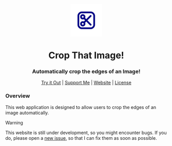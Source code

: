 <div align="center"><img style="align:center;" src="./app/logo-240px.png" alt="Logo" width="100" /></div>
<h1 align="center">Crop That Image!</h1>
<h3 align="center">Automatically crop the edges of an Image!</h3>
<p align="center">
<a href="https://cropthatimage.lukassobotik.dev">Try it Out</a> | <a href="https://www.buymeacoffee.com/lukassobotik">Support Me</a> | <a href="https://lukassobotik.dev/project/CropThatImage">Website</a> | <a href="https://github.com/lukassobotik/CropThatImage/blob/master/LICENSE">License</a>
</p>

### Overview
This web application is designed to allow users to crop the edges of an image automatically.

> [!WARNING]
> This website is still under development, so you might encounter bugs. If you do, please open a [new issue](../../issues/new), so that I can fix them as soon as possible.
